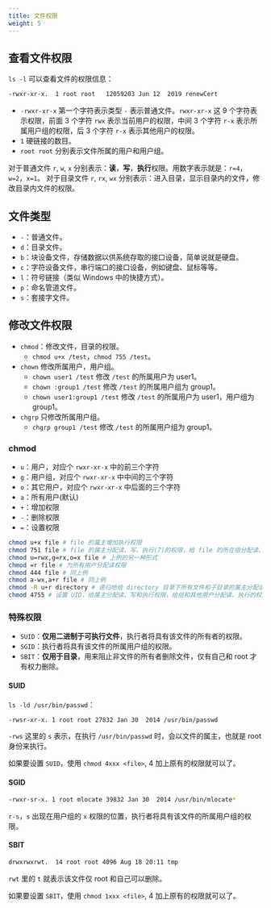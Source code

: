 ```yaml
---
title: 文件权限
weight: 5
---
```


## 查看文件权限

`ls -l` 可以查看文件的权限信息：

```bash
-rwxr-xr-x.  1 root root   12059203 Jun 12  2019 renewCert
```

- `-rwxr-xr-x` 第一个字符表示类型 `-` 表示普通文件。`rwxr-xr-x` 这 9 个字符表示权限，前面 3 个字符 `rwx` 表示当前用户的权限，中间 3 个字符 `r-x` 表示所属用户组的权限，后 3 个字符 `r-x` 表示其他用户的权限。
- `1` 硬链接的数目。
- `root root` 分别表示文件所属的用户和用户组。

对于普通文件 `r`, `w`, `x` 分别表示：**读**，**写**，**执行**权限。用数字表示就是：`r=4`，`w=2`，`x=1`。
对于目录文件 `r`, `rx`, `wx` 分别表示：进入目录，显示目录内的文件，修改目录内文件的权限。


## 文件类型

- `-`：普通文件。
- `d`：目录文件。
- `b`：块设备文件，存储数据以供系统存取的接口设备，简单说就是硬盘。
- `c`：字符设备文件，串行端口的接口设备，例如键盘、鼠标等等。
- `l`：符号链接（类似 Windows 中的快捷方式）。
- `p`：命名管道文件。
- `s`：套接字文件。

## 修改文件权限

- `chmod`：修改文件，目录的权限。
  - `chmod u+x /test`，`chmod 755 /test`。
- `chown` 修改所属用户，用户组。
  - `chown user1 /test` 修改 `/test` 的所属用户为 user1。
  - `chown :group1 /test` 修改 `/test` 的所属用户组为 group1。
  - `chown user1:group1 /test` 修改 `/test` 的所属用户为 user1，用户组为 group1。
- `chgrp` 只修改所属用户组。
  - `chgrp group1 /test` 修改 `/test` 的所属用户组为 group1。

### chmod

- `u`：用户，对应个 `rwxr-xr-x` 中的前三个字符
- `g`：用户组，对应个 `rwxr-xr-x` 中中间的三个字符
- `o`：其它用户，对应个 `rwxr-xr-x` 中后面的三个字符
- `a`：所有用户(默认)
- `+`：增加权限
- `-`：删除权限
- `=`：设置权限

```bash
chmod u+x file # file 的属主增加执行权限
chmod 751 file # file 的属主分配读、写、执行(7)的权限，给 file 的所在组分配读、执行(5)的权限，给其他用户分配执行(1)的权限
chmod u=rwx,g=rx,o=x file # 上例的另一种形式
chmod =r file # 为所有用户分配读权限
chmod 444 file # 同上例
chmod a-wx,a+r file # 同上例
chmod -R u+r directory # 递归地给 directory 目录下所有文件和子目录的属主分配读的权限
chmod 4755 # 设置 UID，给属主分配读、写和执行权限，给组和其他用户分配读、执行的权限。
```

### 特殊权限

- `SUID`：**仅用二进制于可执行文件**，执行者将具有该文件的所有者的权限。
- `SGID`：执行者将具有该文件的所属用户组的权限。
- `SBIT`：**仅用于目录**，用来阻止非文件的所有者删除文件，仅有自己和 root 才有权力删除。

#### SUID

`ls -ld /usr/bin/passwd`：

```bash
-rwsr-xr-x. 1 root root 27832 Jan 30  2014 /usr/bin/passwd
```

`-rws` 这里的 `s` 表示，在执行 `/usr/bin/passwd` 时，会以文件的属主，也就是 root 身份来执行。

如果要设置 `SUID`，使用 `chmod 4xxx <file>`, 4 加上原有的权限就可以了。

#### SGID

```bash
-rwxr-sr-x. 1 root mlocate 39832 Jan 30  2014 /usr/bin/mlocate*
```

`r-s`，`s` 出现在用户组的 `x` 权限的位置，执行者将具有该文件的所属用户组的权限。

#### SBIT

```bash
drwxrwxrwt.  14 root root 4096 Aug 18 20:11 tmp
```

`rwt` 里的 `t` 就表示该文件仅 root 和自己可以删除。

如果要设置 `SBIT`，使用 `chmod 1xxx <file>`, 4 加上原有的权限就可以了。
